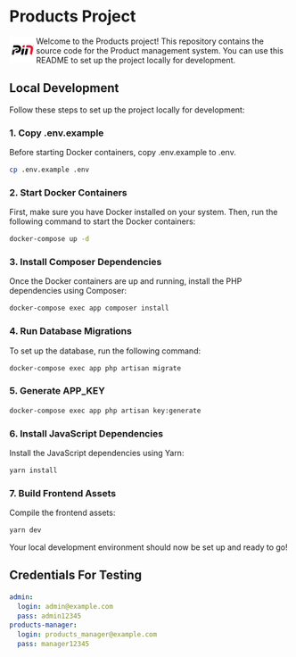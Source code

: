 # Products Project
<img src="https://github.com/Kh4lidov/products/blob/main/resources/images/logo.png" align="left" height="48" width="48" >

Welcome to the Products project! This repository contains the source code for the Product management system. You can use this README to set up the project locally for development.

## Local Development

Follow these steps to set up the project locally for development:

### 1. Copy .env.example

Before starting Docker containers, copy .env.example to .env.

```bash
cp .env.example .env
```

### 2. Start Docker Containers

First, make sure you have Docker installed on your system. Then, run the following command to start the Docker containers:

```bash
docker-compose up -d
```

### 3. Install Composer Dependencies

Once the Docker containers are up and running, install the PHP dependencies using Composer:

```bash
docker-compose exec app composer install
```

### 4. Run Database Migrations

To set up the database, run the following command:

```bash
docker-compose exec app php artisan migrate
```

### 5. Generate APP_KEY

```bash
docker-compose exec app php artisan key:generate
```

### 6. Install JavaScript Dependencies

Install the JavaScript dependencies using Yarn:

```bash
yarn install
```

### 7. Build Frontend Assets

Compile the frontend assets:

```bash
yarn dev
```

Your local development environment should now be set up and ready to go!

## Credentials For Testing

```yaml
admin:
  login: admin@example.com
  pass: admin12345
products-manager:
  login: products_manager@example.com
  pass: manager12345
```
